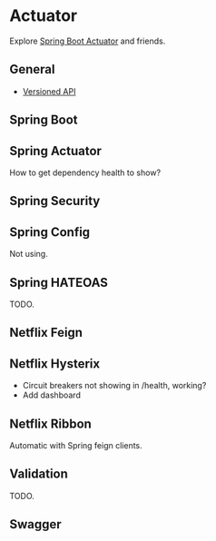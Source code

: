 # Actuator

Explore [Spring Boot Actuator](https://spring.io/guides/gs/actuator-service/)
and friends.

## General

- [Versioned API](http://stackoverflow.com/questions/20198275/how-to-manage-rest-api-versioning-with-spring)

## Spring Boot

## Spring Actuator

How to get dependency health to show?

## Spring Security

## Spring Config

Not using.

## Spring HATEOAS

TODO.

## Netflix Feign

## Netflix Hysterix

- Circuit breakers not showing in /health, working?
- Add dashboard

## Netflix Ribbon

Automatic with Spring feign clients.

## Validation

TODO.

## Swagger
